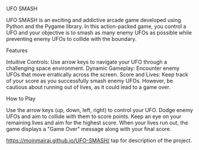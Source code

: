 UFO SMASH

UFO SMASH is an exciting and addictive arcade game developed using Python and the Pygame library. In this action-packed game, you control a UFO and your objective is to smash as many enemy UFOs as possible while preventing enemy UFOs to collide with the boundary.

Features

Intuitive Controls: Use arrow keys to navigate your UFO through a challenging space environment.
Dynamic Gameplay: Encounter enemy UFOs that move erratically across the screen.
Score and Lives: Keep track of your score as you successfully smash enemy UFOs. However, be cautious about running out of lives, as it could lead to a game over.

How to Play

Use the arrow keys (up, down, left, right) to control your UFO.
Dodge enemy UFOs and aim to collide with them to score points.
Keep an eye on your remaining lives and aim for the highest score.
When your lives run out, the game displays a "Game Over" message along with your final score.

https://moinmairaj.github.io/UFO-SMASH/ tap for description of the project.
